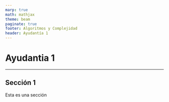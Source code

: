 ```yaml
---
marp: true
math: mathjax
theme: beam
paginate: true
footer: Algoritmos y Complejidad
header: Ayudantía 1
---
```


<!-- _class: title -->
# Ayudantia 1

---

## Sección 1
Esta es una sección

